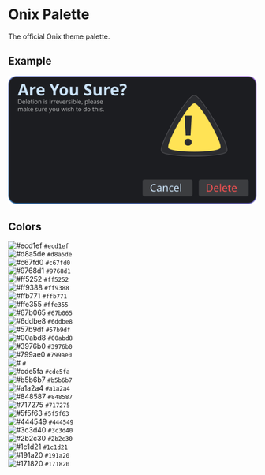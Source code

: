 # Onix Palette

The official Onix theme palette.

## Example

![File Deletion Example using the Onix palette](./example.svg)

## Colors

![#ecd1ef](https://placehold.co/30x30/ecd1ef/ecd1ef.png) `#ecd1ef`  
![#d8a5de](https://placehold.co/30x30/d8a5de/d8a5de.png) `#d8a5de`  
![#c67fd0](https://placehold.co/30x30/c67fd0/c67fd0.png) `#c67fd0`  
![#9768d1](https://placehold.co/30x30/9768d1/9768d1.png) `#9768d1`  
![#ff5252](https://placehold.co/30x30/ff5252/ff5252.png) `#ff5252`  
![#ff9388](https://placehold.co/30x30/ff9388/ff9388.png) `#ff9388`  
![#ffb771](https://placehold.co/30x30/ffb771/ffb771.png) `#ffb771`  
![#ffe355](https://placehold.co/30x30/ffe355/ffe355.png) `#ffe355`  
![#67b065](https://placehold.co/30x30/67b065/67b065.png) `#67b065`  
![#6ddbe8](https://placehold.co/30x30/6ddbe8/6ddbe8.png) `#6ddbe8`  
![#57b9df](https://placehold.co/30x30/57b9df/57b9df.png) `#57b9df`  
![#00abd8](https://placehold.co/30x30/00abd8/00abd8.png) `#00abd8`  
![#3976b0](https://placehold.co/30x30/3976b0/3976b0.png) `#3976b0`  
![#799ae0](https://placehold.co/30x30/799ae0/799ae0.png) `#799ae0`  
![#](https://placehold.co/30x30//.png) `#`  
![#cde5fa](https://placehold.co/30x30/cde5fa/cde5fa.png) `#cde5fa`  
![#b5b6b7](https://placehold.co/30x30/b5b6b7/b5b6b7.png) `#b5b6b7`  
![#a1a2a4](https://placehold.co/30x30/a1a2a4/a1a2a4.png) `#a1a2a4`  
![#848587](https://placehold.co/30x30/848587/848587.png) `#848587`  
![#717275](https://placehold.co/30x30/717275/717275.png) `#717275`  
![#5f5f63](https://placehold.co/30x30/5f5f63/5f5f63.png) `#5f5f63`  
![#444549](https://placehold.co/30x30/444549/444549.png) `#444549`  
![#3c3d40](https://placehold.co/30x30/3c3d40/3c3d40.png) `#3c3d40`  
![#2b2c30](https://placehold.co/30x30/2b2c30/2b2c30.png) `#2b2c30`  
![#1c1d21](https://placehold.co/30x30/1c1d21/1c1d21.png) `#1c1d21`  
![#191a20](https://placehold.co/30x30/191a20/191a20.png) `#191a20`  
![#171820](https://placehold.co/30x30/171820/171820.png) `#171820`  
